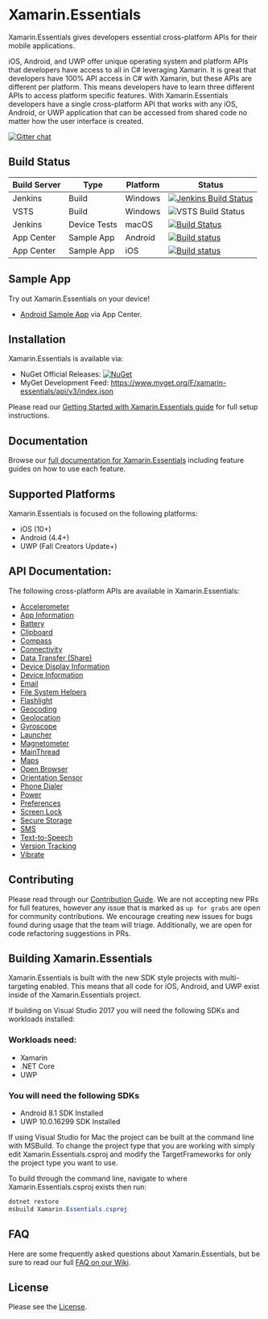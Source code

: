 # Xamarin.Essentials

Xamarin.Essentials gives developers essential cross-platform APIs for their mobile applications. 

iOS, Android, and UWP offer unique operating system and platform APIs that developers have access to all in C# leveraging Xamarin. It is great that developers have 100% API access in C# with Xamarin, but these APIs are different per platform. This means developers have to learn three different APIs to access platform specific features. With Xamarin.Essentials developers have a single cross-platform API that works with any iOS, Android, or UWP application that can be accessed from shared code no matter how the user interface is created.

[![Gitter chat](https://badges.gitter.im/gitterHQ/gitter.png)](https://gitter.im/xamarin/Essentials)

## Build Status

| Build Server | Type         | Platform | Status                                                                                                                                                                                 |
|--------------|--------------|----------|----------------------------------------------------------------------------------------------------------------------------------------------------------------------------------------|
| Jenkins      | Build        | Windows  | [![Jenkins Build Status](https://jenkins.mono-project.com/buildStatus/icon?job=Components-Essentials)](https://jenkins.mono-project.com/view/Components/job/Components-Essentials/)        |
| VSTS         | Build        | Windows  | ![VSTS Build Status](https://devdiv.visualstudio.com/_apis/public/build/definitions/0bdbc590-a062-4c3f-b0f6-9383f67865ee/8538/badge)                                                   |
| Jenkins      | Device Tests | macOS    | [![Build Status](https://jenkins.mono-project.com/buildStatus/icon?job=Components-Essentials-DeviceTests-Mac)](https://jenkins.mono-project.com/job/Components-Essentials-DeviceTests-Mac) |
| App Center   | Sample App   | Android  | [![Build status](https://build.appcenter.ms/v0.1/apps/7a1f46ca-ba2f-477e-aacc-ff013c7d5f7a/branches/master/badge)](https://appcenter.ms) |
| App Center   | Sample App   | iOS      | [![Build status](https://build.appcenter.ms/v0.1/apps/43b39e9e-2b2b-482f-8afa-e9906334c85e/branches/master/badge)](https://appcenter.ms) |

## Sample App
Try out Xamarin.Essentials on your device!

* [Android Sample App](https://install.appcenter.ms/orgs/microsoft-liveplayer/apps/essentials-android/distribution_groups/public%20testers) via App Center.

## Installation
Xamarin.Essentials is available via:
* NuGet Official Releases: [![NuGet](https://img.shields.io/nuget/vpre/Xamarin.Essentials.svg?label=NuGet)](https://www.nuget.org/packages/Xamarin.Essentials)
* MyGet Development Feed: https://www.myget.org/F/xamarin-essentials/api/v3/index.json

Please read our [Getting Started with Xamarin.Essentials guide](https://docs.microsoft.com/xamarin/essentials/get-started) for full setup instructions.

## Documentation

Browse our [full documentation for Xamarin.Essentials](https://docs.microsoft.com/xamarin/essentials) including feature guides on how to use each feature.

## Supported Platforms
Xamarin.Essentials is focused on the following platforms:
 - iOS (10+)
 - Android (4.4+)
 - UWP (Fall Creators Update+)

## API Documentation:
The following cross-platform APIs are available in Xamarin.Essentials:
 - [Accelerometer](https://docs.microsoft.com/xamarin/essentials/accelerometer)
 - [App Information](https://docs.microsoft.com/xamarin/essentials/app-information)
 - [Battery](https://docs.microsoft.com/xamarin/essentials/battery)
 - [Clipboard](https://docs.microsoft.com/xamarin/essentials/clipboard)
 - [Compass](https://docs.microsoft.com/xamarin/essentials/compass)
 - [Connectivity](https://docs.microsoft.com/xamarin/essentials/connectivity)
 - [Data Transfer (Share)](https://docs.microsoft.com/xamarin/essentials/data-transfer)
 - [Device Display Information](https://docs.microsoft.com/en-us/xamarin/essentials/device-display)
 - [Device Information](https://docs.microsoft.com/xamarin/essentials/device-information)
 - [Email](https://docs.microsoft.com/xamarin/essentials/email)
 - [File System Helpers](https://docs.microsoft.com/xamarin/essentials/file-system-helpers)
 - [Flashlight](https://docs.microsoft.com/xamarin/essentials/flashlight)
 - [Geocoding](https://docs.microsoft.com/xamarin/essentials/geocoding)
 - [Geolocation](https://docs.microsoft.com/xamarin/essentials/geolocation)
 - [Gyroscope](https://docs.microsoft.com/xamarin/essentials/gyroscope)
 - [Launcher](https://docs.microsoft.com/xamarin/essentials/launcher)
 - [Magnetometer](https://docs.microsoft.com/xamarin/essentials/magnetometer)
 - [MainThread](https://docs.microsoft.com/xamarin/essentials/main-thread)
 - [Maps](https://docs.microsoft.com/xamarin/essentials/maps)
 - [Open Browser](https://docs.microsoft.com/xamarin/essentials/open-browser)
 - [Orientation Sensor](https://docs.microsoft.com/en-us/xamarin/essentials/orientation-sensor)
 - [Phone Dialer](https://docs.microsoft.com/xamarin/essentials/phone-dialer)
 - [Power](https://docs.microsoft.com/en-us/xamarin/essentials/power)
 - [Preferences](https://docs.microsoft.com/xamarin/essentials/preferences)
 - [Screen Lock](https://docs.microsoft.com/xamarin/essentials/screen-lock)
 - [Secure Storage](https://docs.microsoft.com/xamarin/essentials/secure-storage)
 - [SMS](https://docs.microsoft.com/xamarin/essentials/sms)
 - [Text-to-Speech](https://docs.microsoft.com/xamarin/essentials/text-to-speech)
 - [Version Tracking](https://docs.microsoft.com/xamarin/essentials/version-tracking)
 - [Vibrate](https://docs.microsoft.com/xamarin/essentials/vibrate)
 
## Contributing
Please read through our [Contribution Guide](CONTRIBUTING.md). We are not accepting new PRs for full features, however any issue that is marked as `up for grabs` are open for community contributions. We encourage creating new issues for bugs found during usage that the team will triage. Additionally, we are open for code refactoring suggestions in PRs.

## Building Xamarin.Essentials
Xamarin.Essentials is built with the new SDK style projects with multi-targeting enabled. This means that all code for iOS, Android, and UWP exist inside of the Xamarin.Essentials project. 

If building on Visual Studio 2017 you will need the following SDKs and workloads installed:

### Workloads need:
- Xamarin
- .NET Core
- UWP

### You will need the following SDKs
- Android 8.1 SDK Installed
- UWP 10.0.16299 SDK Installed

If using Visual Studio for Mac the project can be built at the command line with MSBuild. To change the project type that you are working with simply edit Xamarin.Essentials.csproj and modify the TargetFrameworks for only the project type you want to use.

To build through the command line, navigate to where Xamarin.Essentials.csproj exists then run:

```csharp
dotnet restore
msbuild Xamarin.Essentials.csproj
```

## FAQ
Here are some frequently asked questions about Xamarin.Essentials, but be sure to read our full [FAQ on our Wiki](https://github.com/xamarin/Essentials/wiki#feature-faq).

## License
Please see the [License](LICENSE).
